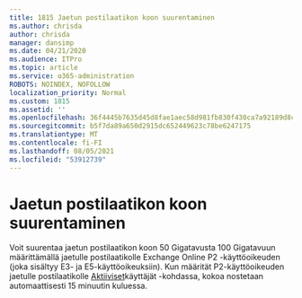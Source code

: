 ```yaml
---
title: 1815 Jaetun postilaatikon koon suurentaminen
ms.author: chrisda
author: chrisda
manager: dansimp
ms.date: 04/21/2020
ms.audience: ITPro
ms.topic: article
ms.service: o365-administration
ROBOTS: NOINDEX, NOFOLLOW
localization_priority: Normal
ms.custom: 1815
ms.assetid: ''
ms.openlocfilehash: 36f4445b7635d45d8fae1aec58d981fb830f430ca7a92189d8c038e04a86ef67
ms.sourcegitcommit: b5f7da89a650d2915dc652449623c78be6247175
ms.translationtype: MT
ms.contentlocale: fi-FI
ms.lasthandoff: 08/05/2021
ms.locfileid: "53912739"
---
```

# <a name="increase-the-size-of-a-shared-mailbox"></a>Jaetun postilaatikon koon suurentaminen

Voit suurentaa jaetun postilaatikon koon 50 Gigatavusta 100 Gigatavuun määrittämällä jaetulle postilaatikolle Exchange Online P2 -käyttöoikeuden (joka sisältyy E3- ja E5-käyttöoikeuksiin). Kun määrität P2-käyttöoikeuden jaetulle postilaatikolle [Aktiiviset](https://portal.office.com/adminportal/home)käyttäjät -kohdassa, kokoa nostetaan automaattisesti 15 minuutin kuluessa.
